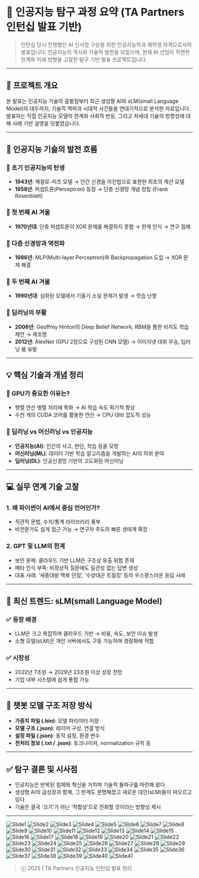 # 🧠 인공지능 탐구 과정 요약 (TA Partners 인턴십 발표 기반)

> 인턴십 당시 진행했던 AI 신사업 구상을 위한 인공지능학과 재학생 자격으로서의 발표입니다.
> 인공지능의 역사와 기술적 발전을 되짚으며, 현재 AI 산업이 직면한 한계와 미래 방향을 고찰한 탐구 기반 발표 프로젝트입니다.

---

## 📌 프로젝트 개요

본 발표는 인공지능 기술의 출발점부터 최근 생성형 AI와 sLM(small Language Model)의 대두까지, 기술적 맥락과 시대적 사건들을 연대기적으로 분석한 자료입니다. 발표자는 직접 인공지능 모델의 한계와 사회적 반응, 그리고 차세대 기술의 방향성에 대해 사례 기반 설명을 덧붙였습니다.

---

## 🧱 인공지능 기술의 발전 흐름

### 🧩 초기 인공지능의 탄생

* **1943년**: 매컬로-피츠 모델 → 인간 신경을 이진법으로 표현한 최초의 계산 모델
* **1958년**: 퍼셉트론(Perceptron) 등장 → 단층 신경망 개념 정립 (Frank Rosenblatt)

### 🧩 첫 번째 AI 겨울

* **1970년대**: 단층 퍼셉트론이 XOR 문제를 해결하지 못함 → 한계 인식 → 연구 침체

### 🧩 다층 신경망과 역전파

* **1986년**: MLP(Multi-layer Perceptron)와 Backpropagation 도입 → XOR 문제 해결

### 🧩 두 번째 AI 겨울

* **1990년대**: 심화된 모델에서 기울기 소실 문제가 발생 → 학습 난항

### 🧩 딥러닝의 부활

* **2006년**: Geoffrey Hinton의 Deep Belief Network, RBM을 통한 비지도 학습 제안 → 재조명
* **2012년**: AlexNet (GPU 2장으로 구성된 CNN 모델) → 이미지넷 대회 우승, 딥러닝 붐 유발

---

## 💡 핵심 기술과 개념 정리

### 🔹 GPU가 중요한 이유는?

* 행렬 연산 병렬 처리에 특화 → AI 학습 속도 획기적 향상
* 수천 개의 CUDA 코어를 활용한 연산 → CPU 대비 압도적 성능

### 🔹 딥러닝 vs 머신러닝 vs 인공지능

* **인공지능(AI)**: 인간의 사고, 판단, 학습 등을 모방
* **머신러닝(ML)**: 데이터 기반 학습 알고리즘을 개발하는 AI의 하위 분야
* **딥러닝(DL)**: 인공신경망 기반의 고도화된 머신러닝

---

## 💻 실무 연계 기술 고찰

### 1. 왜 파이썬이 AI에서 중심 언어인가?

* 직관적 문법, 수치/통계 라이브러리 풍부
* 비전문가도 쉽게 접근 가능 → 연구자 주도의 빠른 생태계 확장

### 2. GPT 및 LLM의 한계

* 보안 문제: 클라우드 기반 LLM은 구조상 유출 위험 존재
* 메타 인식 부족: 비정상적 질문에도 일관성 없는 답변 생성
* 대표 사례: ‘세종대왕 맥북 던짐’, ‘수양대군 트월킹’ 등의 우스꽝스러운 응답 사례

---

## 🔐 최신 트렌드: sLM(small Language Model)

### ✅ 등장 배경

* LLM은 크고 복잡하며 클라우드 기반 → 비용, 속도, 보안 이슈 발생
* 소형 모델(sLM)은 개인 서버에서도 구동 가능하며 경량화에 적합

### ✅ 시장성

* 2022년 7조원 → 2029년 23조원 이상 성장 전망
* 기업 내부 시스템에 쉽게 통합 가능

---

## 📂 챗봇 모델 구조 저장 방식

* **가중치 파일 (.bin)**: 모델 파라미터 저장
* **모델 구조 (.json)**: 레이어 구성, 연결 방식
* **설정 파일 (.json)**: 동작 설정, 환경 변수
* **전처리 정보 (.txt / .json)**: 토크나이저, normalization 규칙 등

---

## ✅ 탐구 결론 및 시사점

* 인공지능은 반복된 침체와 혁신을 거치며 기술적 돌파구를 마련해 왔다
* 생성형 AI의 급성장과 함께, 그 한계도 분명해졌고 새로운 대안(sLM)들이 떠오르고 있다
* 기술은 결국 ‘크기’가 아닌 ‘적합성’으로 진화할 것이라는 방향성 제시

---

![Slide1](https://github.com/user-attachments/assets/cfe172b5-6f66-445a-9386-dfcd5fe13632)
![Slide2](https://github.com/user-attachments/assets/670a34ad-b9d5-4e2e-82d4-aa65a0a22553)
![Slide3](https://github.com/user-attachments/assets/ebb0f2fb-85fb-4260-8169-86cf1ae12da0)
![Slide4](https://github.com/user-attachments/assets/e711ccfa-528c-417d-8c74-612374d8111c)
![Slide5](https://github.com/user-attachments/assets/44f4f8df-66b0-4509-8a65-9c2bdd333dc1)
![Slide6](https://github.com/user-attachments/assets/960cd268-2b73-45b4-b65b-eaaa2d80244b)
![Slide7](https://github.com/user-attachments/assets/e104f535-d160-4797-a073-54f3130100fc)
![Slide8](https://github.com/user-attachments/assets/4c6e4523-6a90-4549-b8c9-bffaabfcb83c)
![Slide9](https://github.com/user-attachments/assets/ffd110a9-16c3-489b-87eb-68babdc10544)
![Slide10](https://github.com/user-attachments/assets/3c0a7508-f024-4cb1-8f67-c094f061875e)
![Slide11](https://github.com/user-attachments/assets/6e7157a0-3a20-44a1-b200-407428cf02f3)
![Slide12](https://github.com/user-attachments/assets/25b8da6a-2cbc-4375-8427-877beb6db953)
![Slide13](https://github.com/user-attachments/assets/89c68a48-6b90-4ab4-8bc9-59cf9b99176c)
![Slide14](https://github.com/user-attachments/assets/d72bd72d-d02d-42cd-a82e-053733acdec3)
![Slide15](https://github.com/user-attachments/assets/74a977d5-4f86-4ece-8035-7e8c3bdbf00a)
![Slide16](https://github.com/user-attachments/assets/53c30851-30f0-4c13-9f8a-ebdbcbb27dbe)
![Slide17](https://github.com/user-attachments/assets/d5c10558-e2aa-4cd4-b8b0-c29f043e96bc)
![Slide18](https://github.com/user-attachments/assets/df2c9da3-371e-429c-b956-e1121977cede)
![Slide19](https://github.com/user-attachments/assets/3476f891-badf-4284-a326-5f8ef13aaa33)
![Slide20](https://github.com/user-attachments/assets/87b7fbe8-c0f3-48e6-96cd-946ed4b7c91b)
![Slide21](https://github.com/user-attachments/assets/08dfec3c-7a9a-4654-a2db-8af6d5156f2d)
![Slide22](https://github.com/user-attachments/assets/72a95f46-b9d8-4d8a-8435-c14c09fbc839)
![Slide23](https://github.com/user-attachments/assets/764b2d6f-4a14-4806-9b1d-1c4907bd55cc)
![Slide24](https://github.com/user-attachments/assets/8baad443-5110-44d3-81bf-d54c6774ee98)
![Slide25](https://github.com/user-attachments/assets/5e5f93db-acae-4879-83fd-9e987de7c36e)
![Slide26](https://github.com/user-attachments/assets/c13bbc0e-f8d3-43ea-817e-5179736340b9)
![Slide27](https://github.com/user-attachments/assets/f7869454-4c0e-48f1-a635-bd21d18b6dea)
![Slide28](https://github.com/user-attachments/assets/a063365e-ff6b-4fd4-a48c-8eedf57b1938)
![Slide29](https://github.com/user-attachments/assets/a8785e20-4044-4296-9156-58a0a4f57fd5)
![Slide30](https://github.com/user-attachments/assets/e5aaace3-69fa-4c38-8a52-51a167dd1b30)
![Slide31](https://github.com/user-attachments/assets/3abd5ef0-81fc-4021-a0fe-daa7664a706e)
![Slide32](https://github.com/user-attachments/assets/85069e0d-1e61-4e1c-b685-057ce3cf03ac)
![Slide33](https://github.com/user-attachments/assets/e81ad6d8-8716-4e8d-b868-90c07fc9d7cd)
![Slide34](https://github.com/user-attachments/assets/966756a2-79c6-4b6e-8d25-e58cbf80a789)
![Slide35](https://github.com/user-attachments/assets/a166bf7d-76f4-4d41-8754-ddbc141b2b0e)
![Slide36](https://github.com/user-attachments/assets/1a76c8d1-0683-445a-8da4-4c4239e42c52)
![Slide37](https://github.com/user-attachments/assets/2705ad7e-3571-469a-9939-0576706e9b64)
![Slide38](https://github.com/user-attachments/assets/8589b6b6-10b2-4d86-9572-c8f0e30b6e16)
![Slide39](https://github.com/user-attachments/assets/3c26197d-bd1a-49b6-8b0d-09e6ed6b296b)
![Slide40](https://github.com/user-attachments/assets/43b4f41f-84f6-4b59-9c03-9db7392927b4)
![Slide41](https://github.com/user-attachments/assets/287b19bb-6c5d-4908-8af3-4d8b93e61de1)

> ⓒ 2025 | TA Partners 인공지능 인턴십 발표 정리
